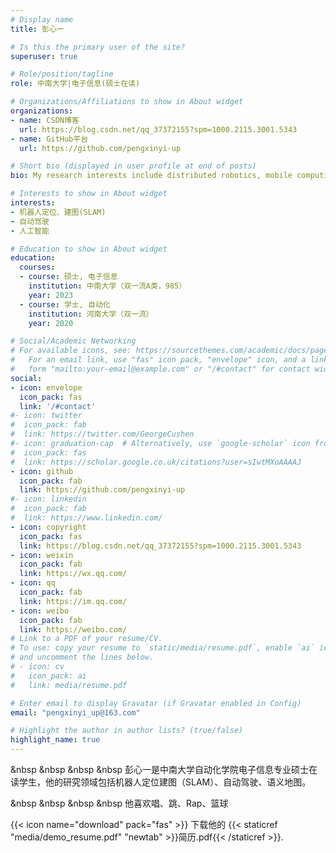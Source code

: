 ```yaml
---
# Display name
title: 彭心一 

# Is this the primary user of the site?
superuser: true

# Role/position/tagline
role: 中南大学|电子信息(硕士在读)

# Organizations/Affiliations to show in About widget
organizations:
- name: CSDN博客 
  url: https://blog.csdn.net/qq_37372155?spm=1000.2115.3001.5343
- name: GitHub平台
  url: https://github.com/pengxinyi-up

# Short bio (displayed in user profile at end of posts)
bio: My research interests include distributed robotics, mobile computing and programmable matter.

# Interests to show in About widget
interests:
- 机器人定位、建图(SLAM)
- 自动驾驶
- 人工智能

# Education to show in About widget
education:
  courses:
  - course: 硕士, 电子信息
    institution: 中南大学（双一流A类，985）
    year: 2023
  - course: 学士, 自动化
    institution: 河南大学（双一流）
    year: 2020

# Social/Academic Networking
# For available icons, see: https://sourcethemes.com/academic/docs/page-builder/#icons
#   For an email link, use "fas" icon pack, "envelope" icon, and a link in the
#   form "mailto:your-email@example.com" or "/#contact" for contact widget.
social:
- icon: envelope
  icon_pack: fas
  link: '/#contact'
#- icon: twitter
#  icon_pack: fab
#  link: https://twitter.com/GeorgeCushen
#- icon: graduation-cap  # Alternatively, use `google-scholar` icon from `ai` icon pack
#  icon_pack: fas
#  link: https://scholar.google.co.uk/citations?user=sIwtMXoAAAAJ
- icon: github
  icon_pack: fab
  link: https://github.com/pengxinyi-up
#- icon: linkedin
#  icon_pack: fab
#  link: https://www.linkedin.com/
- icon: copyright
  icon_pack: fas
  link: https://blog.csdn.net/qq_37372155?spm=1000.2115.3001.5343
- icon: weixin
  icon_pack: fab
  link: https://wx.qq.com/
- icon: qq
  icon_pack: fab
  link: https://im.qq.com/
- icon: weibo
  icon_pack: fab
  link: https://weibo.com/
# Link to a PDF of your resume/CV.
# To use: copy your resume to `static/media/resume.pdf`, enable `ai` icons in `params.toml`, 
# and uncomment the lines below.
# - icon: cv
#   icon_pack: ai
#   link: media/resume.pdf

# Enter email to display Gravatar (if Gravatar enabled in Config)
email: "pengxinyi_up@163.com"

# Highlight the author in author lists? (true/false)
highlight_name: true
---
```


&nbsp &nbsp &nbsp &nbsp 彭心一是中南大学自动化学院电子信息专业硕士在读学生，他的研究领域包括机器人定位建图（SLAM）、自动驾驶、语义地图。 

&nbsp &nbsp &nbsp &nbsp 他喜欢唱、跳、Rap、篮球

{{< icon name="download" pack="fas" >}} 下载他的 {{< staticref "media/demo_resume.pdf" "newtab" >}}简历.pdf{{< /staticref >}}.
